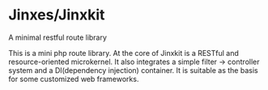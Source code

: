 # Jinxes/Jinxkit
A minimal restful route library

This is a mini php route library. At the core of Jinxkit is a RESTful and resource-oriented microkernel. It also integrates a simple filter -> controller system and a DI(dependency injection) container.
It is suitable as the basis for some customized web frameworks.